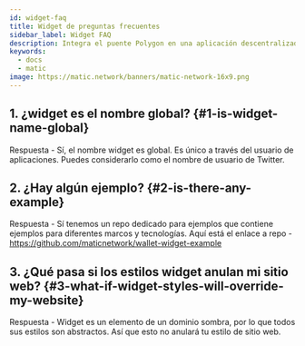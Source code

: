 ```yaml
---
id: widget-faq
title: Widget de preguntas frecuentes
sidebar_label: Widget FAQ
description: Integra el puente Polygon en una aplicación descentralizada
keywords:
  - docs
  - matic
image: https://matic.network/banners/matic-network-16x9.png
---
```


## 1. ¿widget es el nombre global? {#1-is-widget-name-global}
Respuesta - Sí, el nombre widget es global. Es único a través del usuario de aplicaciones. Puedes considerarlo como el nombre de usuario de Twitter.

## 2. ¿Hay algún ejemplo? {#2-is-there-any-example}
Respuesta - Sí tenemos un repo dedicado para ejemplos que contiene ejemplos para diferentes marcos y tecnologías. Aquí está el enlace a repo - https://github.com/maticnetwork/wallet-widget-example

## 3. ¿Qué pasa si los estilos widget anulan mi sitio web? {#3-what-if-widget-styles-will-override-my-website}
Respuesta - Widget es un elemento de un dominio sombra, por lo que todos sus estilos son abstractos. Así que esto no anulará tu estilo de sitio web.
